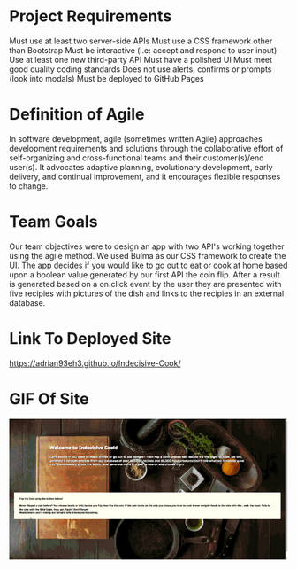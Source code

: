 # Project Requirements

Must use at least two server-side APIs
Must use a CSS framework other than Bootstrap
Must be interactive (i.e: accept and respond to user input)
Use at least one new third-party API
Must have a polished UI
Must meet good quality coding standards
Does not use alerts, confirms or prompts (look into modals)
Must be deployed to GitHub Pages

# Definition of Agile
In software development, agile (sometimes written Agile) approaches development requirements and solutions through the collaborative effort of self-organizing and cross-functional teams and their customer(s)/end user(s). It advocates adaptive planning, evolutionary development, early delivery, and continual improvement, and it encourages flexible responses to change.

# Team Goals
Our team objectives were to design an app with two API's working together using the agile method.  We used Bulma as our CSS framework to create the UI.  The app decides if you would like to go out to eat or cook at home based upon a boolean value generated by our first API the coin flip.  After a result is generated based on a on.click event by the user they are presented with five recipies with pictures of the dish and links to the recipies in an external database. 




# Link To Deployed Site
https://adrian93eh3.github.io/Indecisive-Cook/

# GIF Of Site
<img src="Assets\Images\indecisive.gif" alt="gif_of_site">
